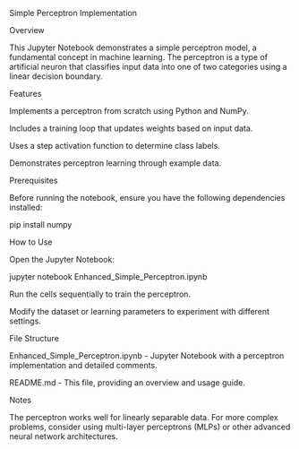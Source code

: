 Simple Perceptron Implementation

Overview

This Jupyter Notebook demonstrates a simple perceptron model, a fundamental concept in machine learning. The perceptron is a type of artificial neuron that classifies input data into one of two categories using a linear decision boundary.

Features

Implements a perceptron from scratch using Python and NumPy.

Includes a training loop that updates weights based on input data.

Uses a step activation function to determine class labels.

Demonstrates perceptron learning through example data.

Prerequisites

Before running the notebook, ensure you have the following dependencies installed:

pip install numpy

How to Use

Open the Jupyter Notebook:

jupyter notebook Enhanced_Simple_Perceptron.ipynb

Run the cells sequentially to train the perceptron.

Modify the dataset or learning parameters to experiment with different settings.

File Structure

Enhanced_Simple_Perceptron.ipynb - Jupyter Notebook with a perceptron implementation and detailed comments.

README.md - This file, providing an overview and usage guide.

Notes

The perceptron works well for linearly separable data. For more complex problems, consider using multi-layer perceptrons (MLPs) or other advanced neural network architectures.